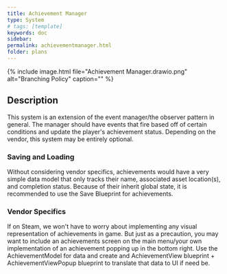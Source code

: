 ```yaml
---
title: Achievement Manager
type: System
# tags: [template]
keywords: doc
sidebar:
permalink: achievementmanager.html
folder: plans
---
```


{% include image.html file="Achievement Manager.drawio.png" alt="Branching Policy" caption="" %}

## Description

This system is an extension of the event manager/the observer pattern in general. The manager should have events that fire based off of certain conditions and update the player's achievement status. Depending on the vendor, this system may be entirely optional.

### Saving and Loading

Without considering vendor specifics, achievements would have a very simple data model that only tracks their name, associated asset location(s), and completion status. Because of their inherit global state, it is recommended to use the Save Blueprint for achievements.

### Vendor Specifics

If on Steam, we won't have to worry about implementing any visual representation of achievements in game. But just as a precaution, you may want to include an achievements screen on the main menu/your own implementation of an achievement popping up in the bottom right. Use the AchievementModel for data and create and AchievementView blueprint + AchievementViewPopup blueprint to translate that data to UI if need be.